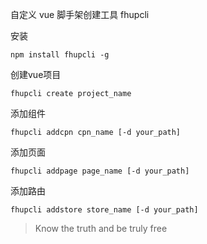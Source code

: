 自定义 vue 脚手架创建工具 fhupcli

安装
```
npm install fhupcli -g
```

创建vue项目
```
fhupcli create project_name
```

添加组件
```
fhupcli addcpn cpn_name [-d your_path]
```

添加页面
```
fhupcli addpage page_name [-d your_path]
```

添加路由
```
fhupcli addstore store_name [-d your_path]
```

> Know the truth and be truly free
